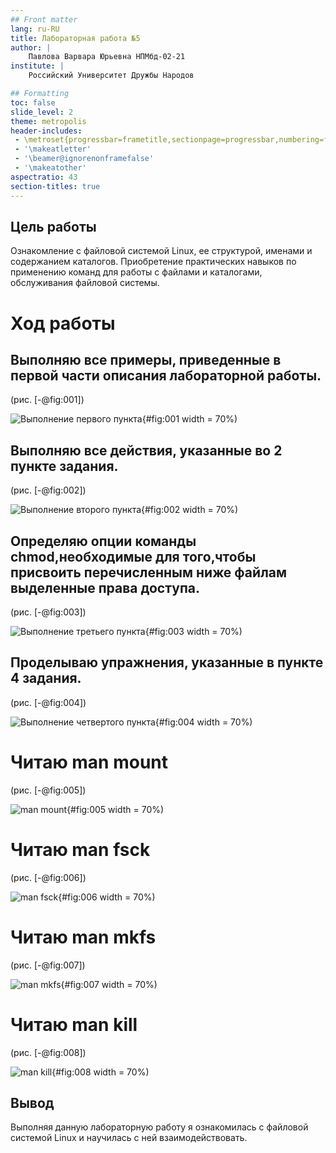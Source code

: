 ```yaml
---
## Front matter
lang: ru-RU
title: Лабораторная работа №5
author: |
	Павлова Варвара Юрьевна НПМбд-02-21
institute: |
	Российский Университет Дружбы Народов

## Formatting
toc: false
slide_level: 2
theme: metropolis
header-includes: 
 - \metroset{progressbar=frametitle,sectionpage=progressbar,numbering=fraction}
 - '\makeatletter'
 - '\beamer@ignorenonframefalse'
 - '\makeatother'
aspectratio: 43
section-titles: true
---
```


## Цель работы
Ознакомление с файловой системой Linux, ее структурой, именами и содержанием
каталогов. Приобретение практических навыков по применению команд для работы
с файлами и каталогами, обслуживания файловой системы.

# Ход работы

## Выполняю все примеры, приведенные в первой части описания лабораторной работы. 

(рис. [-@fig:001])

![Выполнение первого пункта](img/1.png){#fig:001 width = 70%)


## Выполняю все действия, указанные во 2 пункте задания.

(рис. [-@fig:002])

![Выполнение второго пункта](img/2.png){#fig:002 width = 70%)


## Определяю опции команды chmod,необходимые для того,чтобы присвоить перечисленным ниже файлам выделенные права доступа.

(рис. [-@fig:003])

![Выполнение третьего пункта](img/3.png){#fig:003 width = 70%)


## Проделываю упражнения, указанные в пункте 4 задания.

(рис. [-@fig:004])

![Выполнение четвертого пункта](img/4.png){#fig:004 width = 70%)


# Читаю man mount

(рис. [-@fig:005])

![man mount](img/5.png){#fig:005 width = 70%)

# Читаю man fsck

(рис. [-@fig:006])

![man fsck](img/6.png){#fig:006 width = 70%)


# Читаю man mkfs

(рис. [-@fig:007])

![man mkfs](img/7.png){#fig:007 width = 70%)


# Читаю man kill 

(рис. [-@fig:008])

![man kill](img/8.png){#fig:008 width = 70%)


## Вывод

Выполняя данную лабораторную работу я ознакомилась с файловой системой Linux и научилась с ней взаимодействовать.

